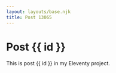 ```yaml
---
layout: layouts/base.njk
title: Post 13065
---
```


# Post {{ id }}

This is post {{ id }} in my Eleventy project.
